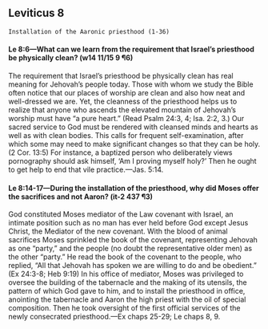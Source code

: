 ## Leviticus 8

```
Installation of the Aaronic priesthood (1-36)
```

#### Le 8:6​—What can we learn from the requirement that Israel’s priesthood be physically clean? (w14 11/15 9 ¶6)

The requirement that Israel’s priesthood be physically clean has real meaning for Jehovah’s people today. Those with whom we study the Bible often notice that our places of worship are clean and also how neat and well-dressed we are. Yet, the cleanness of the priesthood helps us to realize that anyone who ascends the elevated mountain of Jehovah’s worship must have “a pure heart.” (Read Psalm 24:3, 4; Isa. 2:2, 3.) Our sacred service to God must be rendered with cleansed minds and hearts as well as with clean bodies. This calls for frequent self-examination, after which some may need to make significant changes so that they can be holy. (2 Cor. 13:5) For instance, a baptized person who deliberately views pornography should ask himself, ‘Am I proving myself holy?’ Then he ought to get help to end that vile practice.—Jas. 5:14.

#### Le 8:14-17​—During the installation of the priesthood, why did Moses offer the sacrifices and not Aaron? (it-2 437 ¶3)

God constituted Moses mediator of the Law covenant with Israel, an intimate position such as no man has ever held before God except Jesus Christ, the Mediator of the new covenant. With the blood of animal sacrifices Moses sprinkled the book of the covenant, representing Jehovah as one “party,” and the people (no doubt the representative older men) as the other “party.” He read the book of the covenant to the people, who replied, “All that Jehovah has spoken we are willing to do and be obedient.” (Ex 24:3-8; Heb 9:19) In his office of mediator, Moses was privileged to oversee the building of the tabernacle and the making of its utensils, the pattern of which God gave to him, and to install the priesthood in office, anointing the tabernacle and Aaron the high priest with the oil of special composition. Then he took oversight of the first official services of the newly consecrated priesthood.​—Ex chaps 25-29; Le chaps 8, 9.
